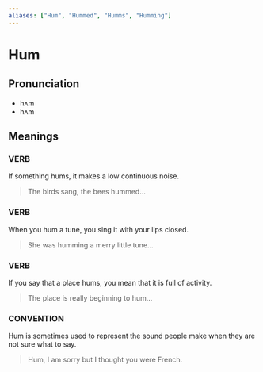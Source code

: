 ```yaml
---
aliases: ["Hum", "Hummed", "Humms", "Humming"]
---
```


# Hum

## Pronunciation

- hʌm
- hʌm

## Meanings

### VERB

If something hums, it makes a low continuous noise.  

> The birds sang, the bees hummed...

### VERB

When you hum a tune, you sing it with your lips closed.  

> She was humming a merry little tune...

### VERB

If you say that a place hums, you mean that it is full of activity.  

> The place is really beginning to hum...

### CONVENTION

Hum is sometimes used to represent the sound people make when they are not sure what to say.  

> Hum, I am sorry but I thought you were French.



## 


